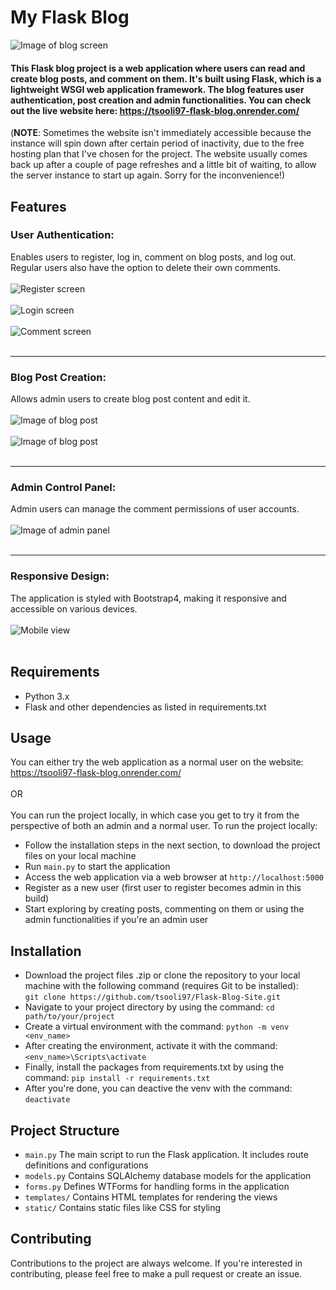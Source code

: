 # My Flask Blog
<img src="https://i.imgur.com/5G1pD7j.png" alt="Image of blog screen">

#### This Flask blog project is a web application where users can read and create blog posts, and comment on them. It's built using Flask, which is a lightweight WSGI web application framework. The blog features user authentication, post creation and admin functionalities. You can check out the live website here: https://tsooli97-flask-blog.onrender.com/
(**NOTE**: Sometimes the website isn't immediately accessible because the instance will spin down after certain period of inactivity, due to the free hosting plan that I've chosen for the project. The website usually comes back up after a couple of page refreshes and a little bit of waiting, to allow the server instance to start up again. Sorry for the inconvenience!)

## Features
### User Authentication: 
Enables users to register, log in, comment on blog posts, and log out. Regular users also have the option to delete their own comments.<br><br>
<img src="https://i.imgur.com/SR7SvKy.png" alt="Register screen"> <br><br>
<img src="https://i.imgur.com/8WK5MKD.png" alt="Login screen"> <br><br>
<img src="https://i.imgur.com/55hxdOY.png" alt="Comment screen"> <br><br>

<hr>

### Blog Post Creation: 
Allows admin users to create blog post content and edit it. <br><br>
<img src="https://i.imgur.com/zOOC6M6.png" alt="Image of blog post"> <br><br>
<img src="https://i.imgur.com/XjN1IFL.png" alt="Image of blog post"> <br><br>

<hr>

### Admin Control Panel: 
Admin users can manage the comment permissions of user accounts. <br><br>
<img src="https://i.imgur.com/pxxuH54.png" alt="Image of admin panel"> <br><br>

<hr>

### Responsive Design: 
The application is styled with Bootstrap4, making it responsive and accessible on various devices. <br><br>
<img src="https://i.imgur.com/HYjwyHG.png" alt="Mobile view"> <br><br>

## Requirements
- Python 3.x
- Flask and other dependencies as listed in requirements.txt <br>
  
## Usage
You can either try the web application as a normal user on the website:
https://tsooli97-flask-blog.onrender.com/ <br><br>
OR <br><br>
You can run the project locally, in which case you get to try it from the perspective of both an admin and a normal user. To run the project locally:
- Follow the installation steps in the next section, to download the project files on your local machine
- Run `main.py` to start the application
- Access the web application via a web browser at `http://localhost:5000`
- Register as a new user (first user to register becomes admin in this build)
- Start exploring by creating posts, commenting on them or using the admin functionalities if you're an admin user
  
## Installation
- Download the project files .zip or clone the repository to your local machine with the following command (requires Git to be installed): <br>
`git clone https://github.com/tsooli97/Flask-Blog-Site.git`
- Navigate to your project directory by using the command: `cd path/to/your/project`
- Create a virtual environment with the command: `python -m venv <env_name>`
- After creating the environment, activate it with the command: `<env_name>\Scripts\activate`
- Finally, install the packages from requirements.txt by using the command: `pip install -r requirements.txt`
- After you're done, you can deactive the venv with the command: `deactivate`

## Project Structure
- `main.py` The main script to run the Flask application. It includes route definitions and configurations
- `models.py` Contains SQLAlchemy database models for the application
- `forms.py` Defines WTForms for handling forms in the application
- `templates/` Contains HTML templates for rendering the views
- `static/` Contains static files like CSS for styling

## Contributing
Contributions to the project are always welcome. If you're interested in contributing, please feel free to make a pull request or create an issue.
